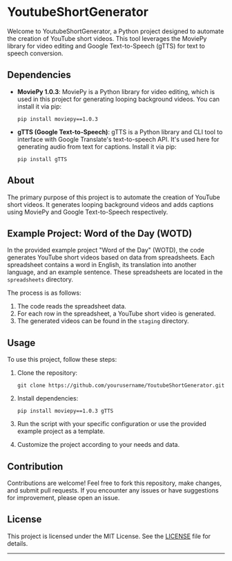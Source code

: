 # YoutubeShortGenerator

Welcome to YoutubeShortGenerator, a Python project designed to automate the creation of YouTube short videos. This tool leverages the MoviePy library for video editing and Google Text-to-Speech (gTTS) for text to speech conversion. 

## Dependencies

- **MoviePy 1.0.3**: MoviePy is a Python library for video editing, which is used in this project for generating looping background videos. You can install it via pip:
  ```
  pip install moviepy==1.0.3
  ```

- **gTTS (Google Text-to-Speech)**: gTTS is a Python library and CLI tool to interface with Google Translate's text-to-speech API. It's used here for generating audio from text for captions. Install it via pip:
  ```
  pip install gTTS
  ```

## About

The primary purpose of this project is to automate the creation of YouTube short videos. It generates looping background videos and adds captions using MoviePy and Google Text-to-Speech respectively.

## Example Project: Word of the Day (WOTD)

In the provided example project "Word of the Day" (WOTD), the code generates YouTube short videos based on data from spreadsheets. Each spreadsheet contains a word in English, its translation into another language, and an example sentence. These spreadsheets are located in the `spreadsheets` directory.

The process is as follows:

1. The code reads the spreadsheet data.
2. For each row in the spreadsheet, a YouTube short video is generated.
3. The generated videos can be found in the `staging` directory.

## Usage

To use this project, follow these steps:

1. Clone the repository:
   ```
   git clone https://github.com/yourusername/YoutubeShortGenerator.git
   ```

2. Install dependencies:
   ```
   pip install moviepy==1.0.3 gTTS
   ```

3. Run the script with your specific configuration or use the provided example project as a template.

4. Customize the project according to your needs and data.

## Contribution

Contributions are welcome! Feel free to fork this repository, make changes, and submit pull requests. If you encounter any issues or have suggestions for improvement, please open an issue.

## License

This project is licensed under the MIT License. See the [LICENSE](LICENSE) file for details.

---
